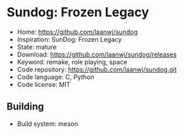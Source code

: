 # Sundog: Frozen Legacy

- Home: https://github.com/laanwj/sundog
- Inspiration: SunDog: Frozen Legacy
- State: mature
- Download: https://github.com/laanwj/sundog/releases
- Keyword: remake, role playing, space
- Code repository: https://github.com/laanwj/sundog.git
- Code language: C, Python
- Code license: MIT

## Building

- Build system: meson
